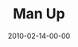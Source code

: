 ---
layout: message
category: message
series: "Manly"
title: "Man Up"
date: 2010-02-14-00-00
message_id: 601
sc-permalink-url: "http://soundcloud.com/crdschurch/man-up"
audio: "http://s3.amazonaws.com/crossroads-media/messages/audio/Manly3.mp3"
audio-duration: "29:56"
description: "Chuck Mingo talks about what it means to be an aggressive man."
video: "http://s3.amazonaws.com/crossroads-media/messages/video/Manly3.mp4"
video-duration: "29:56"
yt-video-id: "GhYqG1_lRaU"
video-image: "http://s3.amazonaws.com/crossroads-media/images/Manly3-still.jpg"
tag: 
 - mingo
 - compass
 - fathers
 - manly
explicit: false
---
